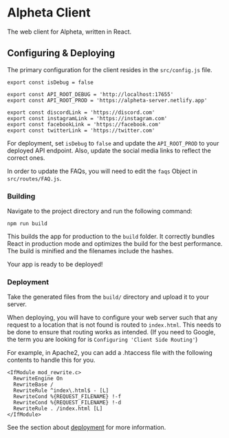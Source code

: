 
# Alpheta Client

The web client for Alpheta, written in React.

## Configuring & Deploying
The primary configuration for the client resides in the `src/config.js` file.

```
export const isDebug = false

export const API_ROOT_DEBUG = 'http://localhost:17655'
export const API_ROOT_PROD = 'https://alpheta-server.netlify.app'

export const discordLink = 'https://discord.com'
export const instagramLink = 'https://instagram.com'
export const facebookLink = 'https://facebook.com'
export const twitterLink = 'https://twitter.com'
```

For deployment, set `isDebug` to `false` and update the `API_ROOT_PROD` to your deployed API endpoint. 
Also, update the social media links to reflect the correct ones.

In order to update the FAQs, you will need to edit the `faqs` Object in `src/routes/FAQ.js`. 

### Building

Navigate to the project directory and run the following command:

```
npm run build
```

This builds the app for production to the `build` folder.
It correctly bundles React in production mode and optimizes the build for the best performance.
The build is minified and the filenames include the hashes.

Your app is ready to be deployed!

### Deployment

Take the generated files from the `build/` directory and upload it to your server.

When deploying, you will have to configure your web server such that any request to a location that is not found is routed to `index.html`. This needs to be done to ensure that routing works as intended. (If you need to Google, the term you are looking for is `Configuring 'Client Side Routing'`)

For example, in Apache2, you can add a .htaccess file with the following contents to handle this for you.

```
<IfModule mod_rewrite.c>
  RewriteEngine On
  RewriteBase /
  RewriteRule ^index\.html$ - [L]
  RewriteCond %{REQUEST_FILENAME} !-f
  RewriteCond %{REQUEST_FILENAME} !-d
  RewriteRule . /index.html [L]
</IfModule>
```

See the section about [deployment](https://facebook.github.io/create-react-app/docs/deployment) for more information.

